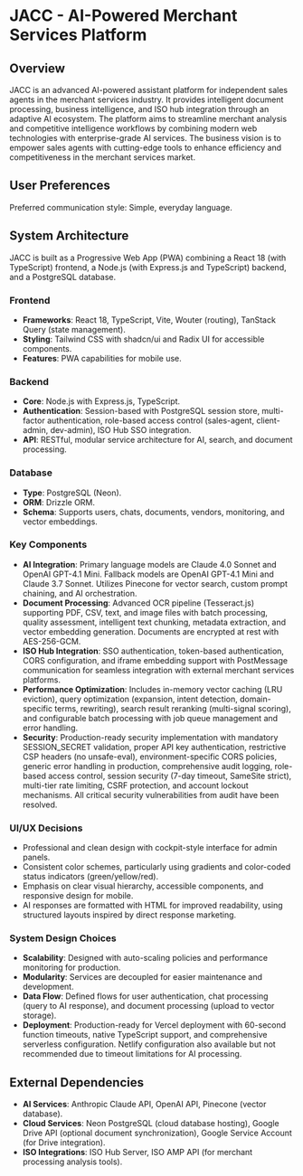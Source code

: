 # JACC - AI-Powered Merchant Services Platform

## Overview
JACC is an advanced AI-powered assistant platform for independent sales agents in the merchant services industry. It provides intelligent document processing, business intelligence, and ISO hub integration through an adaptive AI ecosystem. The platform aims to streamline merchant analysis and competitive intelligence workflows by combining modern web technologies with enterprise-grade AI services. The business vision is to empower sales agents with cutting-edge tools to enhance efficiency and competitiveness in the merchant services market.

## User Preferences
Preferred communication style: Simple, everyday language.

## System Architecture
JACC is built as a Progressive Web App (PWA) combining a React 18 (with TypeScript) frontend, a Node.js (with Express.js and TypeScript) backend, and a PostgreSQL database.

### Frontend
- **Frameworks**: React 18, TypeScript, Vite, Wouter (routing), TanStack Query (state management).
- **Styling**: Tailwind CSS with shadcn/ui and Radix UI for accessible components.
- **Features**: PWA capabilities for mobile use.

### Backend
- **Core**: Node.js with Express.js, TypeScript.
- **Authentication**: Session-based with PostgreSQL session store, multi-factor authentication, role-based access control (sales-agent, client-admin, dev-admin), ISO Hub SSO integration.
- **API**: RESTful, modular service architecture for AI, search, and document processing.

### Database
- **Type**: PostgreSQL (Neon).
- **ORM**: Drizzle ORM.
- **Schema**: Supports users, chats, documents, vendors, monitoring, and vector embeddings.

### Key Components
- **AI Integration**: Primary language models are Claude 4.0 Sonnet and OpenAI GPT-4.1 Mini. Fallback models are OpenAI GPT-4.1 Mini and Claude 3.7 Sonnet. Utilizes Pinecone for vector search, custom prompt chaining, and AI orchestration.
- **Document Processing**: Advanced OCR pipeline (Tesseract.js) supporting PDF, CSV, text, and image files with batch processing, quality assessment, intelligent text chunking, metadata extraction, and vector embedding generation. Documents are encrypted at rest with AES-256-GCM.
- **ISO Hub Integration**: SSO authentication, token-based authentication, CORS configuration, and iframe embedding support with PostMessage communication for seamless integration with external merchant services platforms.
- **Performance Optimization**: Includes in-memory vector caching (LRU eviction), query optimization (expansion, intent detection, domain-specific terms, rewriting), search result reranking (multi-signal scoring), and configurable batch processing with job queue management and error handling.
- **Security**: Production-ready security implementation with mandatory SESSION_SECRET validation, proper API key authentication, restrictive CSP headers (no unsafe-eval), environment-specific CORS policies, generic error handling in production, comprehensive audit logging, role-based access control, session security (7-day timeout, SameSite strict), multi-tier rate limiting, CSRF protection, and account lockout mechanisms. All critical security vulnerabilities from audit have been resolved.

### UI/UX Decisions
- Professional and clean design with cockpit-style interface for admin panels.
- Consistent color schemes, particularly using gradients and color-coded status indicators (green/yellow/red).
- Emphasis on clear visual hierarchy, accessible components, and responsive design for mobile.
- AI responses are formatted with HTML for improved readability, using structured layouts inspired by direct response marketing.

### System Design Choices
- **Scalability**: Designed with auto-scaling policies and performance monitoring for production.
- **Modularity**: Services are decoupled for easier maintenance and development.
- **Data Flow**: Defined flows for user authentication, chat processing (query to AI response), and document processing (upload to vector storage).
- **Deployment**: Production-ready for Vercel deployment with 60-second function timeouts, native TypeScript support, and comprehensive serverless configuration. Netlify configuration also available but not recommended due to timeout limitations for AI processing.

## External Dependencies
- **AI Services**: Anthropic Claude API, OpenAI API, Pinecone (vector database).
- **Cloud Services**: Neon PostgreSQL (cloud database hosting), Google Drive API (optional document synchronization), Google Service Account (for Drive integration).
- **ISO Integrations**: ISO Hub Server, ISO AMP API (for merchant processing analysis tools).